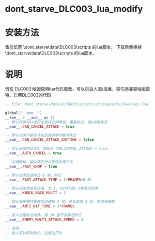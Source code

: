# dont_starve_DLC003_lua_modify

# 安装方法
备份饥荒 \dont_starve\data\DLC003\scripts 的lua脚本，
下载后替换掉 \dont_starve\data\DLC003\scripts 的lua脚本。

# 说明
饥荒 DLC003 哈姆雷特lua代码魔改，可以玩巨人国/海难，需勾选兼容哈姆雷特，启用DLC003的代码

```lua
-- file: dont_starve\data\DLC0003\scripts\stategraphs\SGwilson.lua

global("__xue__")
__xue__ = __xue__ or {}
-- 默认玩家可以攻击生效后立即移动，重置攻击，走A加速攻击
__xue__.CAN_CANCEL_ATTACK = true

-- 默认玩家不能在攻击生效前移动取消攻击
__xue__.CAN_CANCEL_ATTACK_ANYTIME = false

-- 默认玩家自动走A，需配合 CAN_CANCEL_ATTACK = true
__xue__.AUTO_CANCEL = true

-- 加速砍树，类似黑色行为学的加速工作
__xue__.FAST_CHOP = true

-- 默认玩家加速攻击 8 帧，秒打
__xue__.FAST_ATTACK_TIME = 8*FRAMES+0.01

-- 默认玩家攻击有击退，为 1，大约打退1.5格草叉距离
__xue__.KNOCK_BACK_MULTI = 1

-- 默认玩家被打硬直时间缩短 3 帧，原本就是 3 帧，即没有硬直
__xue__.ANTI_HIT_TIME = 3*FRAMES

-- 敌人加速攻击动作，调 30 差不多都是秒打
__xue__.ENEMY_MULTI_ATTACK_SPEED = 3

-- 其他
-- 敌人可以移动攻击，边走边打你
`
```
